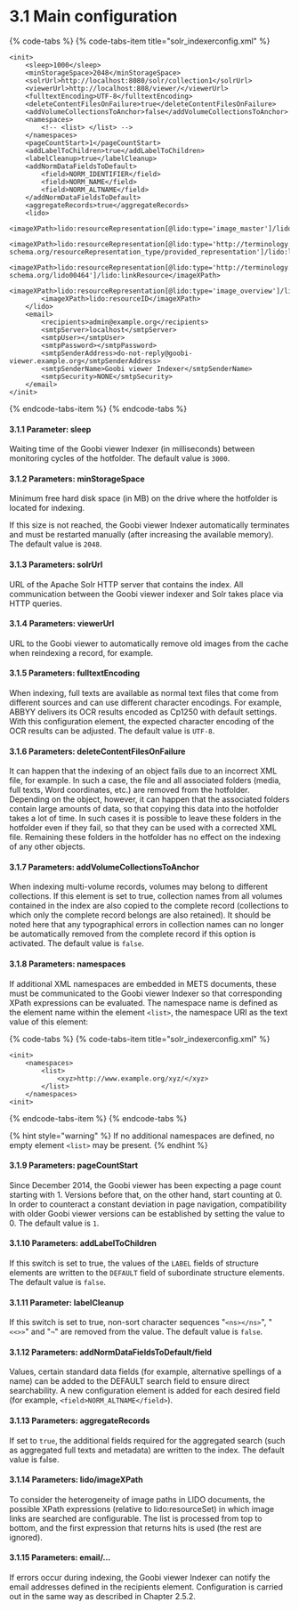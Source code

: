 # 3.1 Main configuration

{% code-tabs %}
{% code-tabs-item title="solr\_indexerconfig.xml" %}
```markup
<init>
    <sleep>1000</sleep>
    <minStorageSpace>2048</minStorageSpace>
    <solrUrl>http://localhost:8080/solr/collection1</solrUrl>
    <viewerUrl>http://localhost:808/viewer/</viewerUrl>
    <fulltextEncoding>UTF-8</fulltextEncoding>
    <deleteContentFilesOnFailure>true</deleteContentFilesOnFailure>
    <addVolumeCollectionsToAnchor>false</addVolumeCollectionsToAnchor>
    <namespaces>
        <!-- <list> </list> -->
    </namespaces>    
    <pageCountStart>1</pageCountStart>
    <addLabelToChildren>true</addLabelToChildren>
    <labelCleanup>true</labelCleanup>
    <addNormDataFieldsToDefault>
        <field>NORM_IDENTIFIER</field>
        <field>NORM_NAME</field>
        <field>NORM_ALTNAME</field>
    </addNormDataFieldsToDefault>    
    <aggregateRecords>true</aggregateRecords>
    <lido>
        <imageXPath>lido:resourceRepresentation[@lido:type='image_master']/lido:linkResource</imageXPath>
        <imageXPath>lido:resourceRepresentation[@lido:type='http://terminology.lido-schema.org/resourceRepresentation_type/provided_representation']/lido:linkResource</imageXPath>
        <imageXPath>lido:resourceRepresentation[@lido:type='http://terminology.lido-schema.org/lido00464']/lido:linkResource</imageXPath>
        <imageXPath>lido:resourceRepresentation[@lido:type='image_overview']/lido:linkResource</imageXPath>
        <imageXPath>lido:resourceID</imageXPath>
    </lido>
    <email>
        <recipients>admin@example.org</recipients>
        <smtpServer>localhost</smtpServer>
        <smtpUser></smtpUser>
        <smtpPassword></smtpPassword>
        <smtpSenderAddress>do-not-reply@goobi-viewer.example.org</smtpSenderAddress>
        <smtpSenderName>Goobi viewer Indexer</smtpSenderName>
        <smtpSecurity>NONE</smtpSecurity>
    </email>
</init>
```
{% endcode-tabs-item %}
{% endcode-tabs %}

#### 3.1.1 Parameter: sleep 

Waiting time of the Goobi viewer Indexer \(in milliseconds\) between monitoring cycles of the hotfolder. The default value is `3000`. 

#### 3.1.2 Parameters: minStorageSpace 

Minimum free hard disk space \(in MB\) on the drive where the hotfolder is located for indexing. 

If this size is not reached, the Goobi viewer Indexer automatically terminates and must be restarted manually \(after increasing the available memory\). The default value is `2048`. 

#### 3.1.3 Parameters: solrUrl 

URL of the Apache Solr HTTP server that contains the index. All communication between the Goobi viewer indexer and Solr takes place via HTTP queries. 

#### 3.1.4 Parameters: viewerUrl 

URL to the Goobi viewer to automatically remove old images from the cache when reindexing a record, for example. 

#### 3.1.5 Parameters: fulltextEncoding 

When indexing, full texts are available as normal text files that come from different sources and can use different character encodings. For example, ABBYY delivers its OCR results encoded as Cp1250 with default settings. With this configuration element, the expected character encoding of the OCR results can be adjusted. The default value is `UTF-8`. 

#### 3.1.6 Parameters: deleteContentFilesOnFailure

 It can happen that the indexing of an object fails due to an incorrect XML file, for example. In such a case, the file and all associated folders \(media, full texts, Word coordinates, etc.\) are removed from the hotfolder. Depending on the object, however, it can happen that the associated folders contain large amounts of data, so that copying this data into the hotfolder takes a lot of time. In such cases it is possible to leave these folders in the hotfolder even if they fail, so that they can be used with a corrected XML file. Remaining these folders in the hotfolder has no effect on the indexing of any other objects. 

#### 3.1.7 Parameters: addVolumeCollectionsToAnchor 

When indexing multi-volume records, volumes may belong to different collections. If this element is set to true, collection names from all volumes contained in the index are also copied to the complete record \(collections to which only the complete record belongs are also retained\). It should be noted here that any typographical errors in collection names can no longer be automatically removed from the complete record if this option is activated. The default value is `false`. 

#### 3.1.8 Parameters: namespaces 

If additional XML namespaces are embedded in METS documents, these must be communicated to the Goobi viewer Indexer so that corresponding XPath expressions can be evaluated. The namespace name is defined as the element name within the element `<list>`, the namespace URI as the text value of this element:

{% code-tabs %}
{% code-tabs-item title="solr\_indexerconfig.xml" %}
```markup
<init>
    <namespaces>
        <list>
            <xyz>http://www.example.org/xyz/</xyz>
        </list>
    </namespaces>
<init>
```
{% endcode-tabs-item %}
{% endcode-tabs %}

{% hint style="warning" %}
If no additional namespaces are defined, no empty element `<list>` may be present. 
{% endhint %}

#### 3.1.9 Parameters: pageCountStart 

Since December 2014, the Goobi viewer has been expecting a page count starting with 1. Versions before that, on the other hand, start counting at 0. In order to counteract a constant deviation in page navigation, compatibility with older Goobi viewer versions can be established by setting the value to 0. The default value is `1`. 

#### 3.1.10 Parameters: addLabelToChildren 

If this switch is set to true, the values of the `LABEL` fields of structure elements are written to the `DEFAULT` field of subordinate structure elements. The default value is `false`. 

#### 3.1.11 Parameter: labelCleanup

If this switch is set to true, non-sort character sequences "`<ns></ns>`", "`<<>>`" and "`¬`" are removed from the value. The default value is `false`. 

#### 3.1.12 Parameters: addNormDataFieldsToDefault/field 

Values, certain standard data fields \(for example, alternative spellings of a name\) can be added to the DEFAULT search field to ensure direct searchability. A new configuration element is added for each desired field \(for example, `<field>NORM_ALTNAME</field>`\). 

#### 3.1.13 Parameters: aggregateRecords

If set to `true`, the additional fields required for the aggregated search \(such as aggregated full texts and metadata\) are written to the index. The default value is f`a`lse. 

#### 3.1.14 Parameters: lido/imageXPath

To consider the heterogeneity of image paths in LIDO documents, the possible XPath expressions \(relative to lido:resourceSet\) in which image links are searched are configurable. The list is processed from top to bottom, and the first expression that returns hits is used \(the rest are ignored\). 

#### 3.1.15 Parameters: email/... 

If errors occur during indexing, the Goobi viewer Indexer can notify the email addresses defined in the recipients element. Configuration is carried out in the same way as described in Chapter 2.5.2.

